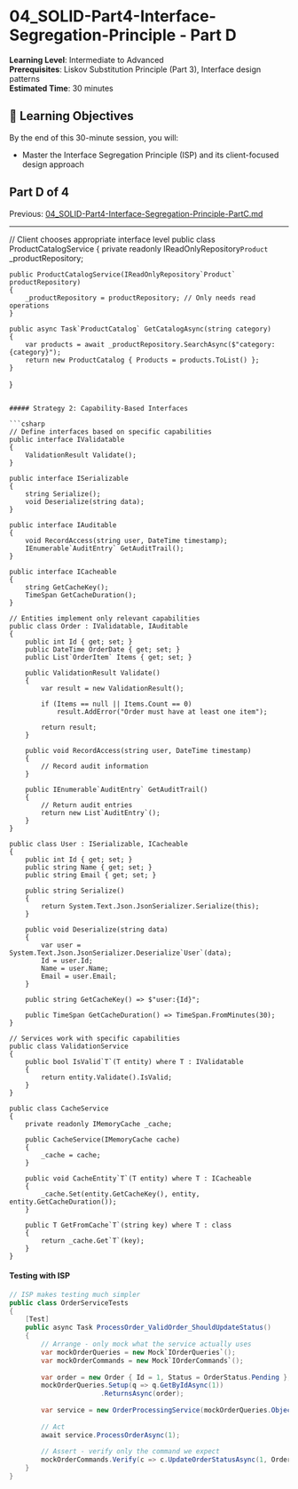# 04_SOLID-Part4-Interface-Segregation-Principle - Part D

**Learning Level**: Intermediate to Advanced  
**Prerequisites**: Liskov Substitution Principle (Part 3), Interface design patterns  
**Estimated Time**: 30 minutes  

## 🎯 Learning Objectives

By the end of this 30-minute session, you will:

- Master the Interface Segregation Principle (ISP) and its client-focused design approach

## Part D of 4

Previous: [04_SOLID-Part4-Interface-Segregation-Principle-PartC.md](04_SOLID-Part4-Interface-Segregation-Principle-PartC.md)

---

// Client chooses appropriate interface level
public class ProductCatalogService
{
    private readonly IReadOnlyRepository`Product` _productRepository;

    public ProductCatalogService(IReadOnlyRepository`Product` productRepository)
    {
        _productRepository = productRepository; // Only needs read operations
    }
    
    public async Task`ProductCatalog` GetCatalogAsync(string category)
    {
        var products = await _productRepository.SearchAsync($"category:{category}");
        return new ProductCatalog { Products = products.ToList() };
    }
}

```

##### Strategy 2: Capability-Based Interfaces

```csharp
// Define interfaces based on specific capabilities
public interface IValidatable
{
    ValidationResult Validate();
}

public interface ISerializable
{
    string Serialize();
    void Deserialize(string data);
}

public interface IAuditable
{
    void RecordAccess(string user, DateTime timestamp);
    IEnumerable`AuditEntry` GetAuditTrail();
}

public interface ICacheable
{
    string GetCacheKey();
    TimeSpan GetCacheDuration();
}

// Entities implement only relevant capabilities
public class Order : IValidatable, IAuditable
{
    public int Id { get; set; }
    public DateTime OrderDate { get; set; }
    public List`OrderItem` Items { get; set; }
    
    public ValidationResult Validate()
    {
        var result = new ValidationResult();
        
        if (Items == null || Items.Count == 0)
            result.AddError("Order must have at least one item");
            
        return result;
    }
    
    public void RecordAccess(string user, DateTime timestamp)
    {
        // Record audit information
    }
    
    public IEnumerable`AuditEntry` GetAuditTrail()
    {
        // Return audit entries
        return new List`AuditEntry`();
    }
}

public class User : ISerializable, ICacheable
{
    public int Id { get; set; }
    public string Name { get; set; }
    public string Email { get; set; }
    
    public string Serialize()
    {
        return System.Text.Json.JsonSerializer.Serialize(this);
    }
    
    public void Deserialize(string data)
    {
        var user = System.Text.Json.JsonSerializer.Deserialize`User`(data);
        Id = user.Id;
        Name = user.Name;
        Email = user.Email;
    }
    
    public string GetCacheKey() => $"user:{Id}";
    
    public TimeSpan GetCacheDuration() => TimeSpan.FromMinutes(30);
}

// Services work with specific capabilities
public class ValidationService
{
    public bool IsValid`T`(T entity) where T : IValidatable
    {
        return entity.Validate().IsValid;
    }
}

public class CacheService
{
    private readonly IMemoryCache _cache;
    
    public CacheService(IMemoryCache cache)
    {
        _cache = cache;
    }
    
    public void CacheEntity`T`(T entity) where T : ICacheable
    {
        _cache.Set(entity.GetCacheKey(), entity, entity.GetCacheDuration());
    }
    
    public T GetFromCache`T`(string key) where T : class
    {
        return _cache.Get`T`(key);
    }
}
```

#### Testing with ISP

```csharp
// ISP makes testing much simpler
public class OrderServiceTests
{
    [Test]
    public async Task ProcessOrder_ValidOrder_ShouldUpdateStatus()
    {
        // Arrange - only mock what the service actually uses
        var mockOrderQueries = new Mock`IOrderQueries`();
        var mockOrderCommands = new Mock`IOrderCommands`();
        
        var order = new Order { Id = 1, Status = OrderStatus.Pending };
        mockOrderQueries.Setup(q => q.GetByIdAsync(1))
                       .ReturnsAsync(order);
        
        var service = new OrderProcessingService(mockOrderQueries.Object, mockOrderCommands.Object);
        
        // Act
        await service.ProcessOrderAsync(1);
        
        // Assert - verify only the command we expect
        mockOrderCommands.Verify(c => c.UpdateOrderStatusAsync(1, OrderStatus.Processing), Times.Once);
    }
}

